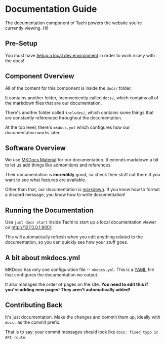 # Documentation Guide

The documentation component of Tachi powers the website you're currently viewing. Hi!

## Pre-Setup

You must have [Setup a local dev environment](../setup.md) in order to work nicely with the docs!

## Component Overview

All of the content for this component is inside the `docs/` folder.

It contains another folder, inconveniently called `docs/`, which contains all of the markdown files that are our documentation.

There's another folder called `includes/`, which contains some things that are constantly
referenced throughout the documentation.

At the top level, there's `mkdocs.yml` which configures how our documentation works later.

## Software Overview

We use [MKDocs Material](https://squidfunk.github.io/mkdocs-material/) for our documentation.
It extends markdown a bit to let us add things like admonitions and references.

Their documentation is **incredibly** good, so check their stuff out there if you want to see what features are available.

Other than that, our documentation is [markdown](https://www.markdownguide.org/basic-syntax/). If you know how to format a discord message, you know how to write documentation!

## Running the Documentation

Use `just docs start` inside Tachi to start up a local documentation viewer on http://127.0.0.1:8001.

This will automatically refresh when you edit anything related to the documentation, so you can quickly see how your stuff goes.

## A bit about mkdocs.yml

MKDocs has only one configuration file -- `mkdocs.yml`. This is a [YAML](https://en.wikipedia.org/wiki/YAML) file that configures the documentation we output.

It also manages the order of pages on the site. **You need to edit this if you're adding new pages! They aren't automatically added!**

## Contributing Back

It's just documentation. Make the changes and commit them up, ideally with `docs:` as the commit prefix.

That is to say: your commit messages should look like `docs: fixed typo in API route`.